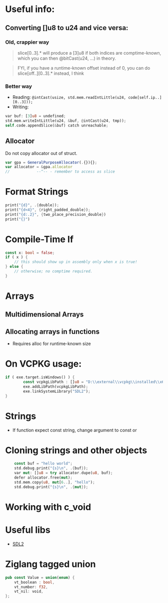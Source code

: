 # Useful info:

## Converting []u8 to u24 and vice versa:

### Old, crappier way

>  slice[0..3].* will produce a [3]u8 if both indices are comptime-known, which you can then @bitCast(u24, ...) in theory.

>  FYI, if you have a runtime-known offset instead of 0, you can do slice[off..][0..3].* instead, I think

### Better way

* Reading:  `@intCast(usize, std.mem.readIntLittle(u24, code[self.ip..][0..3]));`
* Writing: 

```rust
var buf: [3]u8 = undefined;
std.mem.writeIntLittle(u24, &buf, @intCast(u24, tmp));
self.code.appendSlice(&buf) catch unreachable;
```

## Allocator

Do not copy allocator out of struct.

```ts
var gpa = GeneralPurposeAllocator(.{}){};
var allocator = &gpa.allocator
//            --^-- - remember to access as slice
```

# Format Strings

```rust
print("{d}", .{double});
print("{d<4}", {right_padded_double});
print("{d:.2}", {two_place_precision_double})
print("{}")
```

# Compile-Time If

```rust
const x: bool = false;
if ( x ) {
    // this should show up in assembly only when x is true!
} else {
    // otherwise; no comptime required. 
}
```

# Arrays

## Multidimensional Arrays

## Allocating arrays in functions

* Requires alloc for runtime-known size
    
# On VCPKG usage:

```rust
if ( exe.target.isWindows() ) {
        const vcpkgLibPath : []u8 = "D:\\external\\vcpkg\\installed\\x64-windows\\";
        exe.addLibPath(vcpkgLibPath);
        exe.linkSystemLibrary("SDL2");
}
```

# Strings

* If function expect const string, change argument to const or 

# Cloning strings and other objects

```rust
    const buf = "hello world";
    std.debug.print("{s}\n", .{buf});
    var mut: []u8 = try allocator.dupe(u8, buf);
    defer allocator.free(mut);
    std.mem.copy(u8, mut[6..], "hello");
    std.debug.print("{s}\n", .{mut});
```

# Working with c_void 

# Useful libs

* [SDL2](https://github.com/MasterQ32/SDL.zig/blob/master/src/lib.zig)

# Ziglang tagged union

```rust
pub const Value = union(enum) {
    vt_boolean : bool,
    vt_number: f32,
    vt_nil: void,
};
```